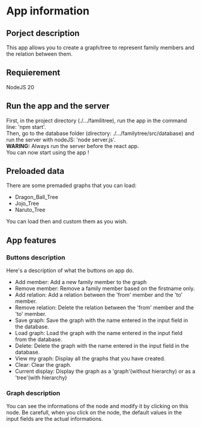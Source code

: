 <h1>App information</h1>

<h2>Porject description</h2>
This app allows you to create a graph/tree to represent family members and the relation between them.

<h2>Requierement</h2>
NodeJS 20

<h2>Run the app and the server</h2>
<p>
  First, in the project directory (./.../familitree), run the app in the command line: 'npm start'.<br/>
 Then, go to the database folder (directory: ./.../familytree/src/database) and run the server with nodeJS: 'node server.js'.<br/>
 <b>WARING:</b> Always run the server before the react app.<br/>
 You can now start using the app !
</p>

<h2>Preloaded data</h2>
<p>
  There are some premaded graphs that you can load:<br/>
 <ul>
  <li>
   Dragon_Ball_Tree
  </li>
  <li>
   Jojo_Tree
  </li>
  <li>
   Naruto_Tree
  </li>
 </ul>
 You can load then and custom them as you wish.
</p>

<h2>App features</h2>
<h3>Buttons description</h3>
Here's a description of what the buttons on app do.
<ul>
 <li>Add member: Add a new family member to the graph</li>
 <li>Remove member: Remove a family member based on the firstname only.</li>
 <li>Add relation: Add a relation between the 'from' member and the 'to' member.</li>
 <li>Remove relation: Delete the relation between the 'from' member and the 'to' member.</li>
 <li>Save graph: Save the graph with the name entered in the input field in the database.</li>
 <li>Load graph: Load the graph with the name entered in the input field from the database.</li>
 <li>Delete: Delete the graph with the name entered in the input field in the database.</li>
 <li>View my graph: Display all the graphs that you have created.</li>
 <li>Clear: Clear the graph.</li>
 <li>Current display: Display the graph as a 'graph'(without hierarchy) or as a 'tree'(with hierarchy)</li>
</ul>

<h3>Graph description</h3>
<p>
  You can see the informations of the node and modify it by clicking on this node. Be carefull, when you click on the node, the default values in the input fields are the actual informations.
</p>
